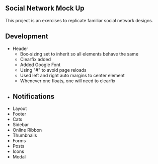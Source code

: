 ## Social Network Mock Up ##
This project is an exercises to replicate familiar social network designs.

## Development ##
+ Header
	- Box-sizing set to inherit so all elements behave the same  
	- Clearfix added  
	- Added Google Font  
	- Using "#" to avoid page reloads  
	- Used left and right auto margins to center element
	- Whenever one floats, one will need to clearfix
* Notifications
	-   
* Layout  
* Footer  
* Cats  
* Sidebar  
* Online Ribbon  
* Thumbnails  
* Forms  
* Posts
* Icons
* Modal